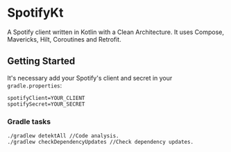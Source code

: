 # SpotifyKt
A Spotify client written in Kotlin with a Clean Architecture.
It uses Compose, Mavericks, Hilt, Coroutines and Retrofit.

## Getting Started
It's necessary add your Spotify's client and secret in your `gradle.properties`:
```
spotifyClient=YOUR_CLIENT
spotifySecret=YOUR_SECRET
```


### Gradle tasks
```
./gradlew detektAll //Code analysis.
./gradlew checkDependencyUpdates //Check dependency updates.
```
